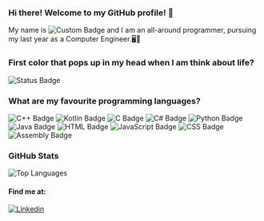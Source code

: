 ### Hi there! Welcome to my GitHub profile! 🤯

My name is ![Custom Badge](https://img.shields.io/badge/Silviu-23da94) and I am an all-around programmer, pursuing my last year as a Computer Engineer.🖥️🐒

### First color that pops up in my head when I am think about life?
![Status Badge](https://img.shields.io/badge/%20yeap,%20this%20exact%20color-23da94)

### What are my favourite programming languages?
![C++ Badge](https://img.shields.io/badge/C++-00599C?logo=c%2B%2B&logoColor=white)
![Kotlin Badge](https://img.shields.io/badge/Kotlin-7F52FF?logo=kotlin&logoColor=white)
![C Badge](https://img.shields.io/badge/C-A8B9CC?logo=c&logoColor=white)
![C# Badge](https://img.shields.io/badge/C%23-68217A?logo=csharp&logoColor=white)
![Python Badge](https://img.shields.io/badge/Python-3776AB?logo=python&logoColor=white)
![Java Badge](https://img.shields.io/badge/Java-f89820?logo=java&logoColor=white)
![HTML Badge](https://img.shields.io/badge/HTML-E34F26?logo=html5&logoColor=white)
![JavaScript Badge](https://img.shields.io/badge/JavaScript-F7DF1E?logo=javascript&logoColor=black)
![CSS Badge](https://img.shields.io/badge/CSS-1572B6?logo=css3&logoColor=white)
![Assembly Badge](https://img.shields.io/badge/Assembly-525252?logo=gnu&logoColor=white)

### GitHub Stats

![Top Languages](https://github-readme-stats.vercel.app/api/top-langs/?username=SilviuDairrow&layout=compact&langs_count=8&theme=blue-green)

#### Find me at:
<p>
  <a href="https://www.linkedin.com/in/silviu-secan-239a49203/">
    <img alt="Linkedin" src="https://img.shields.io/badge/LinkedIn-0077B5?logo=linkedin&logoColor=white"/>
  </a>
</p>
